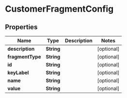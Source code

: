 

# CustomerFragmentConfig


## Properties

Name | Type | Description | Notes
------------ | ------------- | ------------- | -------------
**description** | **String** |  |  [optional]
**fragmentType** | **String** |  |  [optional]
**id** | **String** |  |  [optional]
**keyLabel** | **String** |  |  [optional]
**name** | **String** |  |  [optional]
**value** | **String** |  |  [optional]




